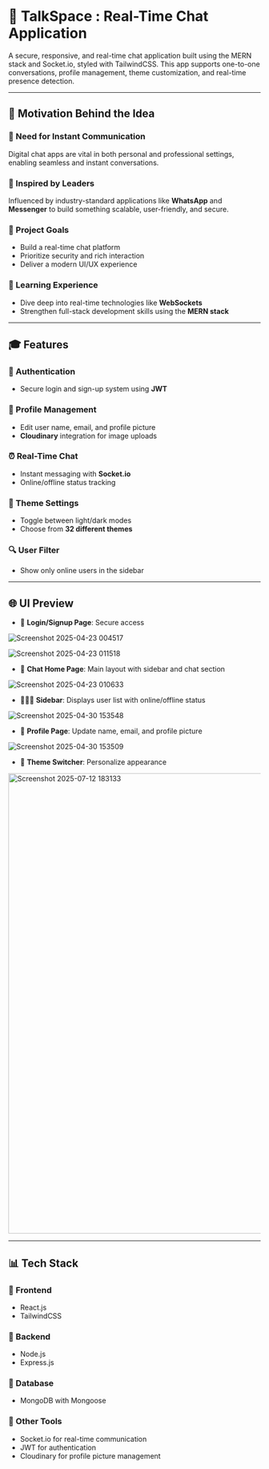 # 💬 TalkSpace : Real-Time Chat Application

A secure, responsive, and real-time chat application built using the MERN stack and Socket.io, styled with TailwindCSS. This app supports one-to-one conversations, profile management, theme customization, and real-time presence detection.

---

## 🚀 Motivation Behind the Idea

### 📌 Need for Instant Communication
Digital chat apps are vital in both personal and professional settings, enabling seamless and instant conversations.

### 📌 Inspired by Leaders
Influenced by industry-standard applications like **WhatsApp** and **Messenger** to build something scalable, user-friendly, and secure.

### 📌 Project Goals
- Build a real-time chat platform  
- Prioritize security and rich interaction  
- Deliver a modern UI/UX experience  

### 🎯 Learning Experience
- Dive deep into real-time technologies like **WebSockets**
- Strengthen full-stack development skills using the **MERN stack**

---

## 🎓 Features

### 🔐 Authentication
- Secure login and sign-up system using **JWT**

### 👤 Profile Management
- Edit user name, email, and profile picture  
- **Cloudinary** integration for image uploads

### ⏰ Real-Time Chat
- Instant messaging with **Socket.io**  
- Online/offline status tracking

### 🎨 Theme Settings
- Toggle between light/dark modes  
- Choose from **32 different themes**

### 🔍 User Filter
- Show only online users in the sidebar

---

## 🌐 UI Preview

- 🔑 **Login/Signup Page**: Secure access
  
![Screenshot 2025-04-23 004517](https://github.com/user-attachments/assets/200e37ec-99e6-4894-ab8d-f5bc95e45dc7)

![Screenshot 2025-04-23 011518](https://github.com/user-attachments/assets/dc75deba-357f-4867-b442-c50e0f454f26)
  
- 💬 **Chat Home Page**: Main layout with sidebar and chat section
  
![Screenshot 2025-04-23 010633](https://github.com/user-attachments/assets/ab775d1f-6541-491c-ae0b-15ece0211824)

   
- 🧑‍🤝‍🧑 **Sidebar**: Displays user list with online/offline status
  
![Screenshot 2025-04-30 153548](https://github.com/user-attachments/assets/bd62bee8-7caf-4cbd-b251-5bc82760cd56)

  
- 📝 **Profile Page**: Update name, email, and profile picture
  
![Screenshot 2025-04-30 153509](https://github.com/user-attachments/assets/e5092b66-2956-4973-9f56-2c9c4936bdd9)

   
- 🎨 **Theme Switcher**: Personalize appearance
  
<img width="1406" height="920" alt="Screenshot 2025-07-12 183133" src="https://github.com/user-attachments/assets/03a23787-0738-44c4-8356-3f64dde5608a" />



---

## 📊 Tech Stack

### 🔹 Frontend
- React.js  
- TailwindCSS  

### 🔹 Backend
- Node.js  
- Express.js  

### 🔹 Database
- MongoDB with Mongoose  

### 🔹 Other Tools
- Socket.io for real-time communication  
- JWT for authentication  
- Cloudinary for profile picture management  

<!--
---
## 🔧 Getting Started

### 📁 Setup `.env` file

Create a `.env` file in your root directory and add the following:

```env
MONGODB_URI=your_mongodb_connection_string
PORT=5001
JWT_SECRET=your_jwt_secret_key

CLOUDINARY_CLOUD_NAME=your_cloud_name
CLOUDINARY_API_KEY=your_api_key
CLOUDINARY_API_SECRET=your_api_secret

NODE_ENV=development

```
### 🛠 Build the App
npm run build

### ▶ Start the App
npm start
-->
